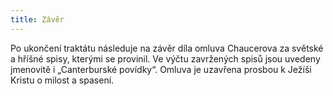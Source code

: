 ```yaml
---
title: Závěr
---
```


Po ukončení traktátu následuje na závěr díla omluva Chaucerova za světské a hříšné spisy, kterými se provinil. Ve výčtu zavržených spisů jsou uvedeny jmenovitě i „Canterburské povídky“. Omluva je uzavřena prosbou k Ježíši Kristu o milost a spasení.
